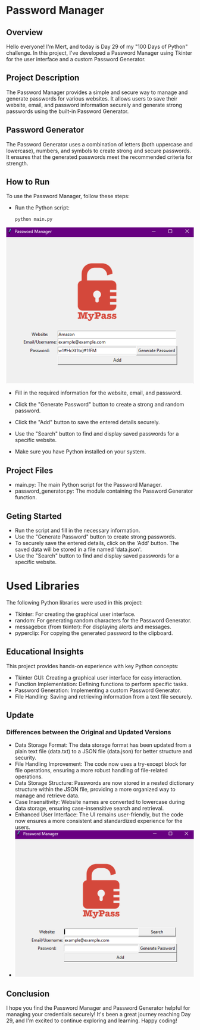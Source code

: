 # Password Manager
## Overview
Hello everyone! I'm Mert, and today is Day 29 of my "100 Days of Python" challenge. In this project, I've developed a Password Manager using Tkinter for the user interface and a custom Password Generator.

## Project Description
The Password Manager provides a simple and secure way to manage and generate passwords for various websites. It allows users to save their website, email, and password information securely and generate strong passwords using the built-in Password Generator.

## Password Generator
The Password Generator uses a combination of letters (both uppercase and lowercase), numbers, and symbols to create strong and secure passwords. It ensures that the generated passwords meet the recommended criteria for strength.

## How to Run
To use the Password Manager, follow these steps:

* Run the Python script:
   ```bash
   python main.py
   ```
![password_manager](password_manager.png)

* Fill in the required information for the website, email, and password.

* Click the "Generate Password" button to create a strong and random password.

* Click the "Add" button to save the entered details securely.

* Use the "Search" button to find and display saved passwords for a specific website.

* Make sure you have Python installed on your system.


## Project Files
* main.py: The main Python script for the Password Manager.
* password_generator.py: The module containing the Password Generator function.
  
## Geting Started
* Run the script and fill in the necessary information.
* Use the "Generate Password" button to create strong passwords.
* To securely save the entered details, click on the 'Add' button. The saved data will be stored in a file named 'data.json'.
* Use the "Search" button to find and display saved passwords for a specific website.
  
# Used Libraries
The following Python libraries were used in this project:

* Tkinter: For creating the graphical user interface.
* random: For generating random characters for the Password Generator.
* messagebox (from tkinter): For displaying alerts and messages.
* pyperclip: For copying the generated password to the clipboard.
  
## Educational Insights
This project provides hands-on experience with key Python concepts:

* Tkinter GUI: Creating a graphical user interface for easy interaction.
* Function Implementation: Defining functions to perform specific tasks.
* Password Generation: Implementing a custom Password Generator.
* File Handling: Saving and retrieving information from a text file securely.
## Update
### Differences between the Original and Updated Versions
* Data Storage Format: The data storage format has been updated from a plain text file (data.txt) to a JSON file (data.json) for better structure and security.
* File Handling Improvement: The code now uses a try-except block for file operations, ensuring a more robust handling of file-related operations.
* Data Storage Structure: Passwords are now stored in a nested dictionary structure within the JSON file, providing a more organized way to manage and retrieve data.
* Case Insensitivity: Website names are converted to lowercase during data storage, ensuring case-insensitive search and retrieval.
* Enhanced User Interface: The UI remains user-friendly, but the code now ensures a more consistent and standardized experience for the users.
* ![password_manager](updated_password_manager.png)
## Conclusion
I hope you find the Password Manager and Password Generator helpful for managing your credentials securely! It's been a great journey reaching Day 29, and I'm excited to continue exploring and learning. Happy coding!

